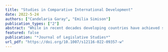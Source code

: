 ```yaml
---
title: "Studies in Comparative International Development"
date: 2022-5-24
authors: ["Candelaria Garay", "Emilia Simison"]
publication_types: ["2"]
abstract: "While in recent decades developing countries have achieved significant improvements in well-being, disparities within countries persist. Focusing on municipalities in which health services are decentralized and patronage is prevalent, we argue that a little-studied factor, the alignment between mayors and governors, plays an important role in explaining differences in infant mortality rates. In the context of widespread clientelism, lack of alignment deprives mayors of substantial discretionary resources. This generates incentives for nonaligned mayors to focus on improving decentralized social services under their control to cultivate voter support, producing better welfare outcomes associated with these services. Employing an original dataset of metropolitan municipalities in Buenos Aires, Argentina, between 1991 and 2018, we find that mayoral alignment is associated with higher infant mortality, a critical metric of well-being, and with lower levels of health service provision. Local health services in turn reduce infant mortality rates in our data. These results are robust when we control for relevant socioeconomic and political factors, such as electoral competition, protest, and the presence of the state in slums, where health risks are higher."
featured: false
publication: "*Journal of Legislative Studies*"
url_pdf: "https://doi.org/10.1007/s12116-022-09357-w"
---
```


